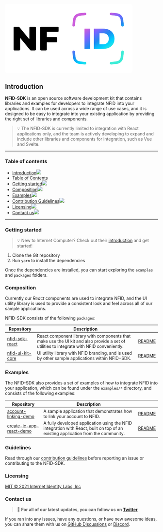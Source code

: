 <img 
  src="./nfid-docs/assets/images/NFID.png" 
  alt="NFID" 
  width="400"
  style="background: white;padding:10px;border-radius:8px;"
/>
 
## Introduction[](#introduction)

**NFID-SDK** is an open source software development kit that contains libraries and examples for developers to integrate NFID into your applications. It can be used across a wide range of use cases, and it is designed to be easy to integrate into your existing application by providing the right set of libraries and components. 

> 💡 The NFID-SDK is currently limited to integration with React applications only, and the team is actively developing to expand and include other libraries and components for integration, such as Vue and Svelte.

---

### Table of contents[](#table-of-contents)
- [Introduction![](#introduction)](#introduction)
- [Table of Contents](#table-of-contents)
- [Getting started![](#getting-started)](#getting-started)
- [Composition![](#composition)](#composition)
- [Examples![](#examples)](#examples)
- [Contribution Guidelines![](#guidelines)](#guidelines)
- [Licensing![](#licensing)](#licensing)
- [Contact us![](#contact-us)](#contact-us)

---

### Getting started[](#getting-started)
> 💡 New to Internet Computer? Check out their [introduction](https://smartcontracts.org/docs/introduction/welcome.html) and get started!

1. Clone the Git repository
2. Run `yarn` to install the dependencies

Once the dependencies are installed, you can start exploring the `examples` and `packages` folders.

### Composition[](#composition)
Currently our *React* components are used to integrate NFID, and the UI utility library is used to provide a consistent look and feel across all of our sample applications.

NFID-SDK consists of the following `packages`:

| Repository                                      | Description                                                                                                                               |                                                         |
| ----------------------------------------------- | ----------------------------------------------------------------------------------------------------------------------------------------- | ------------------------------------------------------- |
| [nfid-sdk-react](./packages/nfid-sdk-react)     | React component library with components that make use the UI kit and also provide a set of utilities to integrate with NFID conveniently. | [README](./packages/nfid-sdk-react/README.md)     |
| [nfid-ui-kit-core](./packages/nfid-ui-kit-core) | UI utility library with NFID branding, and is used by other sample applications within NFID-SDK.                                          | [README](./packages/nfid-sdk-react/README.md) |


### Examples[](#examples)
The NFID-SDK also provides a set of examples of how to integrate NFID into your application, which can be found under the `examples/*` directory, and consists of the following examples:

| Repository                                                       | Description                                                                                                                      |                                               |
| ---------------------------------------------------------------- | -------------------------------------------------------------------------------------------------------------------------------- | --------------------------------------------- |
| [account-linking-demo](./examples/account-linking-demo/)         | A sample application that demonstrates how to link your account to NFID.                                                         | [README](./examples/account-linking-demo)     |
| [create-ic-app-react-demo](./examples/create-ic-app-react-demo/) | A fully developed application using the NFID integration with React, built on top of an existing application from the community. | [README](./examples/create-ic-app-react-demo) |


### Guidelines[](#guidelines)

Read through our [contribution guidelines](./nfid-docs/CONTRIBUTING.md) before reporting an issue or contributing to the NFID-SDK.

### Licensing[](#licensing)

[MIT © 2021 Internet Identity Labs, Inc](./LICENSE)
 
### Contact us[](#contact-us)

> 💠 **For all of our latest updates, you can follow us on [Twitter](https://twitter.com/intent/follow?screen_name=IdentityMaxis)**

If you ran into any issues, have any questions, or have new awesome ideas, you can share them with us on [GitHub Discussions](https://github.com/internet-identity-labs/NFID-SDK/discussions) or [Discord](https://discord.gg/n7zdZ4m7B8).



